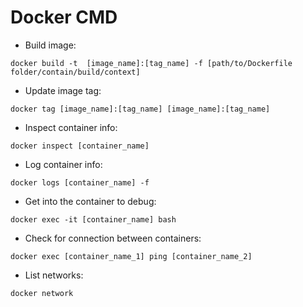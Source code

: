 # Docker CMD

- Build image:

`docker build -t  [image_name]:[tag_name] -f [path/to/Dockerfile folder/contain/build/context]`

- Update image tag:

`docker tag [image_name]:[tag_name] [image_name]:[tag_name]`

- Inspect container info:

`docker inspect [container_name]`

- Log container info:

`docker logs [container_name] -f`

- Get into the container to debug:

`docker exec -it [container_name] bash`

- Check for connection between containers:

`docker exec [container_name_1] ping [container_name_2]`

- List networks:

`docker network`

